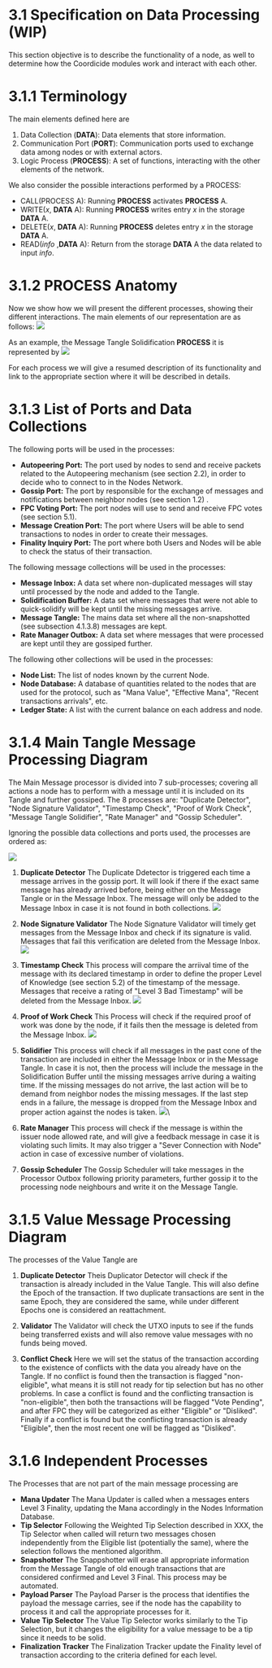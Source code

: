 # 3.1 Specification on Data Processing (WIP)

This section objective is to describe the functionality of a node, as well to determine how the Coordicide modules work and interact with each other. 

# 3.1.1 Terminology 

The main elements defined here are

1. Data Collection (**DATA**): Data elements that store information.
2. Communication Port (**PORT**): Communication ports used to exchange data among nodes or with external actors.
3. Logic Process (**PROCESS**): A set of functions, interacting with the other elements of the network. 



We also consider the possible interactions performed by a PROCESS:

* CALL(PROCESS A): Running **PROCESS** activates  **PROCESS** A.
* WRITE($x$, **DATA** A): Running **PROCESS** writes entry $x$ in the storage **DATA** A.
* DELETE($x$, **DATA** A): Running **PROCESS** deletes entry $x$ in the storage **DATA** A.
* READ(*info* ,**DATA** A): Return from the storage **DATA** A the data related to input *info*.



# 3.1.2 PROCESS Anatomy

Now we show how we will present the different processes, showing their different interactions. The main elements of our representation are as follows:
![](https://i.imgur.com/WuHlwWl.png)

As an example, the Message Tangle Solidification **PROCESS** it is represented by
![](https://i.imgur.com/YSjdBOP.png)

For each process we will give a resumed description of its functionality and link to the appropriate section where it will be described in details.

# 3.1.3 List of Ports and Data Collections

The following ports will be used in the processes:

* **Autopeering Port:** The port used by nodes to send and receive packets related to the Autopeering mechanism (see section 2.2), in order to decide who to connect to in the Nodes Network. 
* **Gossip Port:** The port by responsible for the exchange of messages and notifications between neighbor nodes (see section 1.2) .
* **FPC Voting Port:** The port nodes will use to send and receive FPC votes (see section 5.1).
* **Message Creation Port:** The port where Users will be able to send transactions to nodes in order to create their messages. 
* **Finality Inquiry Port:** The port where both Users and Nodes will be able to check the status of their transaction. 

The following message  collections will be used in the processes:
* **Message Inbox:** A data set where non-duplicated messages will stay until processed by the node and added to the Tangle. 
* **Solidification Buffer:** A data set where messages that were not able to quick-solidify will be kept until the missing messages arrive.
* **Message Tangle:** The mains data set where all the non-snapshotted (see subsection 4.1.3.8) messages are kept. 
* **Rate Manager Outbox:** A data set where messages that were processed are kept until they are gossiped further. 

The following other collections will be used in the processes:
* **Node List:** The list of nodes known by the current Node. 
* **Node Database:** A database of quantities related to the nodes that are used for the protocol, such as "Mana Value", "Effective Mana", "Recent transactions arrivals", etc. 
* **Ledger State:** A list with the current balance on each address and node. 


# 3.1.4 Main Tangle Message Processing Diagram 

The Main Message processor is divided into 7 sub-processes; covering all actions a node has to perform with a message until it is included on its Tangle and further gossiped. The 8 processes are: "Duplicate Detector", "Node Signature Validator", "Timestamp Check", "Proof of Work Check", "Message Tangle Solidifier", "Rate Manager" and "Gossip Scheduler".

Ignoring the possible data collections and ports used, the processes are ordered as:

![](https://i.imgur.com/xFjNlFd.png)


1. **Duplicate Detector**
The Duplicate Ddetector is triggered each time a message arrives in the gossip port. It will look if there if the exact same message has already arrived before, being either on the Message Tangle or in the Message Inbox. The message will only be added to the Message Inbox in  case it is not found in both collections.
![](https://i.imgur.com/5Ke3jId.png)

2. **Node Signature Validator**
The Node Signature Validator will timely get messages from the Message Inbox and check if its signature is valid. Messages that fail this verification are deleted from the Message Inbox.
![](https://i.imgur.com/mOrfhqz.png)

3. **Timestamp Check**
This process will compare the arriival time of the message with its declared timestamp in order to define the proper Level of Knowledge (see section 5.2) of the timestamp of the message. Messages that receive a rating of "Level 3 Bad Timestamp" will be deleted from the Message Inbox. 
![](https://i.imgur.com/lVa7H5L.png)

4. **Proof of Work Check**
This Process will check if the required proof of work was done by the node, if it fails then the message is deleted from the Message Inbox.
![](https://i.imgur.com/sn7UJFD.png)

5. **Solidifier**
This process will check if all messages in the past cone of the transaction are included in either the Message Inbox or in the Message Tangle. In case it is not, then the process will include the message in the Solidification Buffer until the missing messages arrive during a waiting time. If the missing messages do not arrive, the last action will be to demand from neighbor nodes the missing messages. If the last step ends in a failure, the message is dropped from the Message Inbox and proper action against the nodes is taken. 
![](https://i.imgur.com/YSjdBOP.png)\

6. **Rate Manager**
This process will check if the message is within the issuer node allowed rate, and will give a feedback message in case it is violating such limits. It may also trigger a "Sever Connection with Node" action in case of excessive number of violations.

8. **Gossip Scheduler**
The Gossip Scheduler will take messages in the Processor Outbox following priority parameters, further gossip it to the processing node neighbours and write it on the Message Tangle. 



# 3.1.5 Value Message Processing Diagram 

The processes of the Value Tangle are 

1. **Duplicate Detector**
Theis Duplicator Detector will check if the transaction is already included in the Value Tangle. This will also define the Epoch of the transaction. If two duplicate transactions are sent in the same Epoch, they are considered the same, while under different Epochs one is considered an reattachment. 

2. **Validator**
The Validator will check the UTXO inputs to see if the funds being transferred exists and will also remove value messages with no funds being moved. 


3. **Conflict Check**
Here we will set the status of the transaction according to the existence of conflicts with the data you already have on the Tangle. If no conflict is found then the transaction is flagged "non-eligible", what means it is still not ready for tip selection but has no other problems. In case a conflict is found and the conflicting transaction is "non-eligible", then both the transactions will be flagged "Vote Pending", and after FPC they will be categorized as either "Eligible" or "Disliked". Finally if a conflict is found but the conflicting transaction is already "Eligible", then the most recent one will be flagged as "Disliked".


# 3.1.6 Independent Processes

The Processes that are not part of the main message processing are

* **Mana Updater**
The Mana Updater is called when a messages enters Level 3 Finality, updating the Mana accordingly in the Nodes Information Database. 
* **Tip Selector**
Following the Weighted Tip Selection described in XXX, the Tip Selector when called will return two messages chosen independently from the Eligible list (potentially the same), where the selection follows the mentioned algorithm. 
* **Snapshotter**
The Snappshotter will erase all appropriate information from the Message Tangle of old enough transactions that are considered confirmed and Level 3 Final. This process may be automated. 
* **Payload Parser**
The Payload Parser is the process that identifies the payload the message carries, see if the node has the capability to process it and call the appropriate processes for it. 
* **Value Tip Selector**
The Value Tip Selector works similarly to the Tip Selection, but it changes the eligibility for a value message to be a tip since it needs to be solid.
* **Finalization Tracker**
The Finalization Tracker update the Finality level of transaction according to the criteria defined for each level. 



<!--stackedit_data:
eyJkaXNjdXNzaW9ucyI6eyJ1WnFsUlZyU3ViSGYxYzA4Ijp7In
RleHQiOiJUaGUgcG9ydCByZXNwb25zaWJsZSBmb3IgdGhlIHBh
Y2tldHMgbmVlZGVkIHRvIG5vZGVzIHRvIHVzZSB0aGUgQXV0b3
BlZXJpbmcgbWVj4oCmIiwic3RhcnQiOjE1NzAsImVuZCI6MTY1
MX0sInVIcEs0akRGZG1nUVVYUXgiOnsidGV4dCI6Im5vbi1zbm
Fwc2hvdHRlZCIsInN0YXJ0IjoyNTk4LCJlbmQiOjI2MTN9LCJz
N1BuQmQ0aVpvOFByaEhTIjp7InRleHQiOiJOb2RlcyBJbmZvcm
1hdGlvbiBEYXRhYmFzZSIsInN0YXJ0IjoyOTA2LCJlbmQiOjI5
MTl9LCJIMExjTTlYVVdXbVMwd1QwIjp7InRleHQiOiJUaGUgTW
FpbiBNZXNzYWdlIHByb2Nlc3NvciBjb25zdGl0dXRlcyBvZiA3
IHByb2Nlc3NlcyB0aGF0IGNvbnN0aXR1dGVzIG9mIGFsbCBh4o
CmIiwic3RhcnQiOjMyMDksImVuZCI6MzM4Mn0sImc2WkRTQjF4
dGY1UVRDMWciOnsidGV4dCI6IlRpbWVzdGFtcCBPcGluaW9uIG
FuZCBGaWx0ZXIiLCJzdGFydCI6MzQ1NiwiZW5kIjozNDY2fSwi
ZjR0SDh6MUcxMmFmdE8weCI6eyJ0ZXh0IjoiU29saWRpZmllci
IsInN0YXJ0IjozNTEzLCJlbmQiOjM1MjN9LCJKNXJWbTI0VW9J
ZmRBY0plIjp7InRleHQiOiIhW10oaHR0cHM6Ly9pLmltZ3VyLm
NvbS81S2UzaklkLnBuZykiLCJzdGFydCI6NDAzNiwiZW5kIjo0
MDcyfSwiQ1czVTQ4S1daRVpkM04zVSI6eyJ0ZXh0IjoiZnJvbS
B0aGUgTWVzc2FnZSBJbmJvIiwic3RhcnQiOjQyNjksImVuZCI6
NDI5MH0sIk9idnNOak8waWFuY3psaWUiOnsidGV4dCI6Ikxldm
VsIG9mIEtub3dsZWRnZSIsInN0YXJ0Ijo0NDcxLCJlbmQiOjQ0
ODl9LCJtOUptUHlwalRHRGtKN05nIjp7InRleHQiOiIhW10oaH
R0cHM6Ly9pLmltZ3VyLmNvbS9sVmE3SDVMLnBuZyIsInN0YXJ0
Ijo0NjQwLCJlbmQiOjQ2NzV9LCJqd0ExT3lKN3VnVm1lejR5Ij
p7InRleHQiOiIhW10oaHR0cHM6Ly9pLmltZ3VyLmNvbS9zbjdV
SkZELnBuZykiLCJzdGFydCI6NDg0NSwiZW5kIjo0ODgxfSwiYj
RhM2tJeVpsWlJPZFZLRiI6eyJ0ZXh0IjoiZnJvbSB0aGUgTWVz
c2FnZSBJbmJveCBhbmQgcHJvcGVyIGFjdGlvbiBhZ2FpbnN0IH
RoZSBub2RlcyBpcyB0YWtlbiIsInN0YXJ0Ijo1MzY1LCJlbmQi
OjU0MzJ9LCJmQWtLa1Z2U3VTUWxwclNnIjp7InRleHQiOiJTZX
ZlciBDb25uZWN0aW9uIHdpdGggTm9kZVwiIGFjdGlvbiBpbiBj
YXNlIG9mIGV4Y2Vzc2l2ZSBudW1iZXIgb2YgdmlvbGF0aW9ucy
4iLCJzdGFydCI6NTY2NiwiZW5kIjo1NzQzfSwiNlNFQk1qZlpy
ZUNWSmFxZCI6eyJ0ZXh0IjoiKlJhdGUgTWFuYWdlcioiLCJzdG
FydCI6NTQ3OCwiZW5kIjo1NDkyfSwiRzFPd1p1QjNidHg1cmZx
ViI6eyJ0ZXh0IjoiR29zc2lwIFNjaGVkdWxlciIsInN0YXJ0Ij
o1NzUwLCJlbmQiOjU3NjZ9LCJ0RklLdWk5eTBmNXJFcnZYIjp7
InRleHQiOiJUaGUgcHJvIiwic3RhcnQiOjU5OTksImVuZCI6Nj
AwNn0sImM2RDlWNVU0VGJFeDU2TXYiOnsidGV4dCI6IkVwb2No
cyIsInN0YXJ0Ijo2MzI0LCJlbmQiOjYzMzB9LCJBV2o0VENiWX
c0STVITloxIjp7InRleHQiOiJhbmQgdGhlIGNvbmZsaWN0aW5n
IHRyYW5zYWN0aW9uIGlzIFwibm9uLWVsaWdpYmxlXCIiLCJzdG
FydCI6Njg3MCwiZW5kIjo2OTE5fSwiRVpsRHBQUk40ZTZIZ1dr
OSI6eyJ0ZXh0IjoiaGUgY29uZmxpY3RpbmciLCJzdGFydCI6Nz
A5MSwiZW5kIjo3MTA1fSwiVW84NENsdE0weVMxdmNMcSI6eyJ0
ZXh0IjoiaGUgUHJvY2Vzc2VzIHRoYXQgYXJlIG5vdCBwYXJ0IG
9mIHRoZSBtYWluIG1lc3NhZ2UgcHJvY2Vzc2luZyBhciIsInN0
YXJ0Ijo3MjMxLCJlbmQiOjcyOTV9LCJzZGRRSTZIbjFYbkIxT0
RXIjp7InRleHQiOiIqKlBheWxvYWQgUGFyc2VyKioiLCJzdGFy
dCI6NzkwOSwiZW5kIjo3OTI3fX0sImNvbW1lbnRzIjp7IjBPYz
JZZmF1aXh2OFNDclAiOnsiZGlzY3Vzc2lvbklkIjoidVpxbFJW
clN1YkhmMWMwOCIsInN1YiI6ImdoOjUxMTEyNjE4IiwidGV4dC
I6InRoZSBwb3J0IGZvciBhdXRvcGVlcmluZyBwcm90b2NvbC9y
ZXF1ZXN0cz8gRG9uIHQgdW5kZXJzdGFuZCB3aGF0IHRoZSBkZW
Npc2lvbiBvbiAgd2hvIHRvIGNvbm5lY3QgaGFzIHRvIHRvIHdp
dGggdGhlIHBvcnQuIiwiY3JlYXRlZCI6MTU5NTQyMDk3NzU1NH
0sIjNjQUVXMmZwdHRVRnFvME4iOnsiZGlzY3Vzc2lvbklkIjoi
dVpxbFJWclN1YkhmMWMwOCIsInN1YiI6ImdoOjY4MjUwMzUwIi
widGV4dCI6IkkgdHJpZWQgdG8gZ2l2ZSBhIGJldHRlciB3b3Jk
aW5nLCB0aGUgb2xkIG9uZSB3YXMgYXdmdWwuIiwiY3JlYXRlZC
I6MTU5NTQ0NDExMTE0Mn0sInUyV1B2ME5aT1Q0alJPY2giOnsi
ZGlzY3Vzc2lvbklkIjoidVpxbFJWclN1YkhmMWMwOCIsInN1Yi
I6ImdoOjUxMTEyNjE4IiwidGV4dCI6InNvIGl0cyB0aGUgc2Ft
ZSBwb3J0IGZvciBzZW5kaW5nIGFuZCByZXF1ZXN0aW5nLiBJZi
B5ZXMgcGVyaGFwcyBqdXN0IGNhbGwgaXN0IEF1dG9wZWVyaW5n
IFBvcnQiLCJjcmVhdGVkIjoxNTk1NTAwNTg2MTIyfSwiaDZOdU
JESTRwTm42SmpEQyI6eyJkaXNjdXNzaW9uSWQiOiJ1SHBLNGpE
RmRtZ1FVWFF4Iiwic3ViIjoiZ2g6NTExMTI2MTgiLCJ0ZXh0Ij
oiZGVmaW5lIHNuYXBzaG90IHNvbWV3aGVyZSIsImNyZWF0ZWQi
OjE1OTU1MDA3MDI5NTV9LCJpVDZVTzRFVXRwNHVwYWdXIjp7Im
Rpc2N1c3Npb25JZCI6InM3UG5CZDRpWm84UHJoSFMiLCJzdWIi
OiJnaDo1MTExMjYxOCIsInRleHQiOiJqdXN0IFwiTm9kZSBEYX
RhYmFzZVwiPyIsImNyZWF0ZWQiOjE1OTU1MDA4MTA1MzV9LCJU
UUhsejBXUDdWWk9lMnBLIjp7ImRpc2N1c3Npb25JZCI6IkgwTG
NNOVhVV1dtUzB3VDAiLCJzdWIiOiJnaDo1MTExMjYxOCIsInRl
eHQiOiJUaGUgTWFpbiBNZXNzYWdlIHByb2Nlc3NvciBpcyBkaX
ZpZGVkIGludG8gNyBzdWItcHJvY2Vzc2VzOyBjb3ZlcmluZyBh
bGwgYWN0aW9ucyBhIG5vZGUgaGFzIHRvIHBlcmZvcm0gaW4gb3
JkZXIgdG8gc2VuZCBhIG1lc3NhZ2UgPyIsImNyZWF0ZWQiOjE1
OTU1MDA5NzkxNDJ9LCJkRkpMbmd0cmlTNmp3MWo4Ijp7ImRpc2
N1c3Npb25JZCI6IkgwTGNNOVhVV1dtUzB3VDAiLCJzdWIiOiJn
aDo1MTExMjYxOCIsInRleHQiOiI3LT44IiwiY3JlYXRlZCI6MT
U5NTUwMTAwNzM4M30sIkRKVUhRYmZnMFZMMzh6ZjkiOnsiZGlz
Y3Vzc2lvbklkIjoiZzZaRFNCMXh0ZjVRVEMxZyIsInN1YiI6Im
doOjUxMTEyNjE4IiwidGV4dCI6IlRpbWVzdGFtcCBjaGVjaz8i
LCJjcmVhdGVkIjoxNTk1NTAxMDMxMjg3fSwiWDdVZFVHaHR1QT
hUZk96ciI6eyJkaXNjdXNzaW9uSWQiOiJmNHRIOHoxRzEyYWZ0
TzB4Iiwic3ViIjoiZ2g6NTExMTI2MTgiLCJ0ZXh0Ijoib3IgTV
QgU29saWRpZmllcj8iLCJjcmVhdGVkIjoxNTk1NTAxMDU2NDI0
fSwiWmZJQms3dVYwN3lYRmh5ZCI6eyJkaXNjdXNzaW9uSWQiOi
JKNXJWbTI0VW9JZmRBY0plIiwic3ViIjoiZ2g6NTExMTI2MTgi
LCJ0ZXh0IjoiV2h5IERlbGV0ZSBpbiBNZXNzYWdlIEluYm94Py
IsImNyZWF0ZWQiOjE1OTU1MDEyMDY0NjB9LCI4a2Nhenh5OWpM
NzFXVURhIjp7ImRpc2N1c3Npb25JZCI6IkNXM1U0OEtXWkVaZD
NOM1UiLCJzdWIiOiJnaDo1MTExMjYxOCIsInRleHQiOiJhZGQg
XCJERUxFVEUgTWVzc2FnZSBJbmJveFwiIiwiY3JlYXRlZCI6MT
U5NTUwMTM4NDM2Nn0sIlFBODhKV1dVRklsbVRxMUgiOnsiZGlz
Y3Vzc2lvbklkIjoiQ1czVTQ4S1daRVpkM04zVSIsInN1YiI6Im
doOjUxMTEyNjE4IiwidGV4dCI6Ik9uY2UgYSBtZXNzYWdlIGlz
IGRlbGV0ZWQgZnJvbSBJbmJveCwgZ29zc2lwIG1pZ2h0IHB1dC
BpdCB0aGVyZSB5ZXQgYW5vdGhlciB0aW1lID8iLCJjcmVhdGVk
IjoxNTk1NTAxNDM2MDM2fSwiVlNXSlF6WXd6NzV4VmRoQSI6ey
JkaXNjdXNzaW9uSWQiOiJPYnZzTmpPMGlhbmN6bGllIiwic3Vi
IjoiZ2g6NTExMTI2MTgiLCJ0ZXh0IjoiaW50cm9kdWNlIGxpbm
sgdG8gRGVmaW5pdGlvbiIsImNyZWF0ZWQiOjE1OTU1MDE0NzQ4
NDl9LCJXNUc3WGNmTkJ2a0hQYVZ5Ijp7ImRpc2N1c3Npb25JZC
I6Im05Sm1QeXBqVEdEa0o3TmciLCJzdWIiOiJnaDo1MTExMjYx
OCIsInRleHQiOiJNaXNzaW5nIERFTEVURSBNZXNzYWdlIElOQk
9YLCIsImNyZWF0ZWQiOjE1OTU1MDE1NDYwMzd9LCI0eWVBbjhU
WVVSQnNwekR4Ijp7ImRpc2N1c3Npb25JZCI6Im05Sm1QeXBqVE
dEa0o3TmciLCJzdWIiOiJnaDo1MTExMjYxOCIsInRleHQiOiJB
bmQgUkVBRCIsImNyZWF0ZWQiOjE1OTU1MDE2NjE2MjN9LCJ1M1
dzVjJ0aURkQThuWU5FIjp7ImRpc2N1c3Npb25JZCI6Imp3QTFP
eUo3dWdWbWV6NHkiLCJzdWIiOiJnaDo1MTExMjYxOCIsInRleH
QiOiJXcm9uZyBEQiBvcGVyYXRpb247IFJFQUQvREVMRVRFIE1l
c3NhZ2UgSW5ib3giLCJjcmVhdGVkIjoxNTk1NTAxNzI5NjcwfS
wiMkFiT2FtU0c3OTdXQ0NybSI6eyJkaXNjdXNzaW9uSWQiOiJi
NGEza0l5WmxaUk9kVktGIiwic3ViIjoiZ2g6NTExMTI2MTgiLC
J0ZXh0IjoiYWRkIHRoZXNlIGFjdGlvbiB0byBmaWd1cmUiLCJj
cmVhdGVkIjoxNTk1NTAxODIxNTYwfSwiTEtuR0FZbjJMNkFBUU
ZZRiI6eyJkaXNjdXNzaW9uSWQiOiJmQWtLa1Z2U3VTUWxwclNn
Iiwic3ViIjoiZ2g6NTExMTI2MTgiLCJ0ZXh0IjoieW91IG1lYW
4gZHJvcHBpbmcgdGhlIG5vZGU/IiwiY3JlYXRlZCI6MTU5NTUw
MjAwMjk2MH0sImFyT1RPNHhMVUNNSmdJUlciOnsiZGlzY3Vzc2
lvbklkIjoiNlNFQk1qZlpyZUNWSmFxZCIsInN1YiI6ImdoOjUx
MTEyNjE4IiwidGV4dCI6IkFkZCBGaWd1cmUiLCJjcmVhdGVkIj
oxNTk1NTAyMDIyNTUwfSwiMWFWaUNCck1DRFlDRW91ZiI6eyJk
aXNjdXNzaW9uSWQiOiJHMU93WnVCM2J0eDVyZnFWIiwic3ViIj
oiZ2g6NTExMTI2MTgiLCJ0ZXh0IjoiQWRkIEZpZ3VyZSIsImNy
ZWF0ZWQiOjE1OTU1MDIwNTAwNDl9LCIxeVJ4OGVXOWZ5SHpOd2
xjIjp7ImRpc2N1c3Npb25JZCI6InRGSUt1aTl5MGY1ckVydlgi
LCJzdWIiOiJnaDo1MTExMjYxOCIsInRleHQiOiJBbGwgdGhpcy
Bjb21lIGFmdGVyIHRoZSBNYWluIE1lc3NhZ2UgUHJvYyBEaWFn
LiBUaGlzIHNob3VsZCBiZSBzYWlkIGV4cGxpY3RseSIsImNyZW
F0ZWQiOjE1OTU1MDIyODYxMjh9LCJaNU1lYTUzaktYUDBHOHlo
Ijp7ImRpc2N1c3Npb25JZCI6ImM2RDlWNVU0VGJFeDU2TXYiLC
JzdWIiOiJnaDo1MTExMjYxOCIsInRleHQiOiJOb3QgY2xlYXIg
d2hhdCBhbiBFcG9jaCBpcyIsImNyZWF0ZWQiOjE1OTU1MDIzOT
Q1MjR9LCJEbXJab2JNcnlROHpvdHp2Ijp7ImRpc2N1c3Npb25J
ZCI6IkFXajRUQ2JZdzRJNUhOWjEiLCJzdWIiOiJnaDo1MTExMj
YxOCIsInRleHQiOiJNaXNzaW5nIHRoZSBpbmZvcm1hdGlvbiB3
aGVuIGEgdHggdHVybnMgaW50byBlbGlnaWJsZSIsImNyZWF0ZW
QiOjE1OTU1MDI1ODU5MTR9LCJMbDNVamswd25heVpOT0MwIjp7
ImRpc2N1c3Npb25JZCI6IkVabERwUFJONGU2SGdXazkiLCJzdW
IiOiJnaDo1MTExMjYxOCIsInRleHQiOiJpbiBnZW5lcmFsIHRo
ZXJlIG1pZ2h0IGJlIG1vcmUgdGhhbiAxIGNvbmZsaWN0aW5nIH
R4IiwiY3JlYXRlZCI6MTU5NTUwMjYzMzQ1M30sIlh2RFozVTZH
bTloNnRaWDEiOnsiZGlzY3Vzc2lvbklkIjoiVW84NENsdE0weV
MxdmNMcSIsInN1YiI6ImdoOjUxMTEyNjE4IiwidGV4dCI6ImFk
ZCBsaW5rcyB0byBwbGFjZXMgd2hlcmUgdGhlc2UgcHJvY2Vzc2
VzIGFyZSBzcGVjaWZpZWQiLCJjcmVhdGVkIjoxNTk1NTAyOTc1
MjA5fSwiMG8yYzZBcW12a2RjSTdUNSI6eyJkaXNjdXNzaW9uSW
QiOiJzZGRRSTZIbjFYbkIxT0RXIiwic3ViIjoiZ2g6NTExMTI2
MTgiLCJ0ZXh0Ijoid2h5IGlzIHRoaXMgUGFyc2VycyBub3QgdX
NlZCBhYm92ZSB0byBjaGVjayB0aGUgdmFsdWUgcGF5bG9hZD8i
LCJjcmVhdGVkIjoxNTk1NTAzMDUwNzgzfSwiSWxRNXVsTHNwcz
BVWVhXaCI6eyJkaXNjdXNzaW9uSWQiOiJzZGRRSTZIbjFYbkIx
T0RXIiwic3ViIjoiZ2g6NTExMTI2MTgiLCJ0ZXh0IjoiaS5lLi
BpZGVudGlmeWluZyB2YWx1ZSBtZXNzYWdlcy90eCIsImNyZWF0
ZWQiOjE1OTU1MDMwODIwMDh9LCJqZHlERkVuUUdyMFAyTUJWIj
p7ImRpc2N1c3Npb25JZCI6IkNXM1U0OEtXWkVaZDNOM1UiLCJz
dWIiOiJnaDo1MDY2MTg0NCIsInRleHQiOiJQZXJoYXBzLCBhbm
QgaXQgd291bGQgYmUgYW4gb3B0aW1pemF0aW9uIHRvIHRyYWNr
IHRoZSBkZWxldGVkIHRoaW5ncy4gIEJ1dCB3cml0aW5nIHRoaX
MgZ29lcyBiZXlvbmQgdGhlIGNvcmUgcHJvdG9jb2wgYW5kIGdl
dHMgaW50byBpbXBsZW1lbnRhdGlvbi4iLCJjcmVhdGVkIjoxNT
k1OTI2NzcxNTc0fSwiUmJqNXh1NnF0bnd3ekVqdSI6eyJkaXNj
dXNzaW9uSWQiOiJ1WnFsUlZyU3ViSGYxYzA4Iiwic3ViIjoiZ2
g6NjgyNTAzNTAiLCJ0ZXh0IjoiRG9uZSEiLCJjcmVhdGVkIjox
NTk2NDU3MTUyODQ2fSwicEVTRE9aeVVaTU1Wa2tFWSI6eyJkaX
NjdXNzaW9uSWQiOiJ1SHBLNGpERmRtZ1FVWFF4Iiwic3ViIjoi
Z2g6NjgyNTAzNTAiLCJ0ZXh0IjoicmVmZXJlbmNlZCEiLCJjcm
VhdGVkIjoxNTk2NDU3ODMxMjY2fSwidkxEVlZWUUUzVm5tSlpM
eiI6eyJkaXNjdXNzaW9uSWQiOiJzN1BuQmQ0aVpvOFByaEhTIi
wic3ViIjoiZ2g6NjgyNTAzNTAiLCJ0ZXh0IjoiRG9uZSEiLCJj
cmVhdGVkIjoxNTk2NDU3ODQ5NTE3fSwiMjNUNTRUSU42UWxjMW
RjeCI6eyJkaXNjdXNzaW9uSWQiOiJIMExjTTlYVVdXbVMwd1Qw
Iiwic3ViIjoiZ2g6NjgyNTAzNTAiLCJ0ZXh0IjoiQ2hhbmdlZC
BhIGJpdCBiYXNlZCBvbiB5b3VyIHN1Z2dlc3Rpb24iLCJjcmVh
dGVkIjoxNTk2NDU3OTUyMjQ2fSwiUTdMWkdIRlREWUdwUmlaQS
I6eyJkaXNjdXNzaW9uSWQiOiJnNlpEU0IxeHRmNVFUQzFnIiwi
c3ViIjoiZ2g6NjgyNTAzNTAiLCJ0ZXh0IjoiRG9uZSIsImNyZW
F0ZWQiOjE1OTY0NTc5ODQ5MzJ9LCJjcVZlS1JqeDUyZThyT0Vw
Ijp7ImRpc2N1c3Npb25JZCI6ImY0dEg4ejFHMTJhZnRPMHgiLC
JzdWIiOiJnaDo2ODI1MDM1MCIsInRleHQiOiJEb25lIiwiY3Jl
YXRlZCI6MTU5NjQ1Nzk5MDIxOH0sImV1cnhTSUZ6a2hWdnJLWn
IiOnsiZGlzY3Vzc2lvbklkIjoiT2J2c05qTzBpYW5jemxpZSIs
InN1YiI6ImdoOjY4MjUwMzUwIiwidGV4dCI6InJlZmVyZW5jZW
QiLCJjcmVhdGVkIjoxNTk2NDU4MjE2MDIxfX0sImhpc3Rvcnki
OlsxODIyMDM4MDM0LDE5NTQ1MDIzMzAsMTY3ODQ2MDI3NiwtMT
k0NjEzNzM0MywtMTAxNjE1ODI3NCwyMDUwMjYxOTU2LDk4Mjg3
MjgxNiw3NzIxMzU1ODBdfQ==
-->